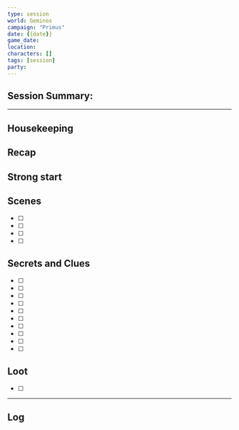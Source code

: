 ```yaml
---
type: session
world: Geminos
campaign: "Primus"
date: {{date}}
game_date: 
location: 
characters: []
tags: [session]
party:
---
```


## Session Summary:



---

## Housekeeping



## Recap


## Strong start

> 

## Scenes

- [ ] 
- [ ] 
- [ ] 
- [ ] 
	
## Secrets and Clues

- [ ] 
- [ ] 
- [ ] 
- [ ] 
- [ ] 
- [ ] 
- [ ] 
- [ ] 
- [ ] 
- [ ] 

## Loot

- [ ] 

---

## Log